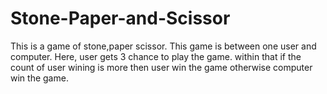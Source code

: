 # Stone-Paper-and-Scissor
This is a game of stone,paper scissor. 
This game is between one user and computer.
Here, user gets 3 chance to play the game. within that if the count of user wining is more then user win the game otherwise computer win the game.
